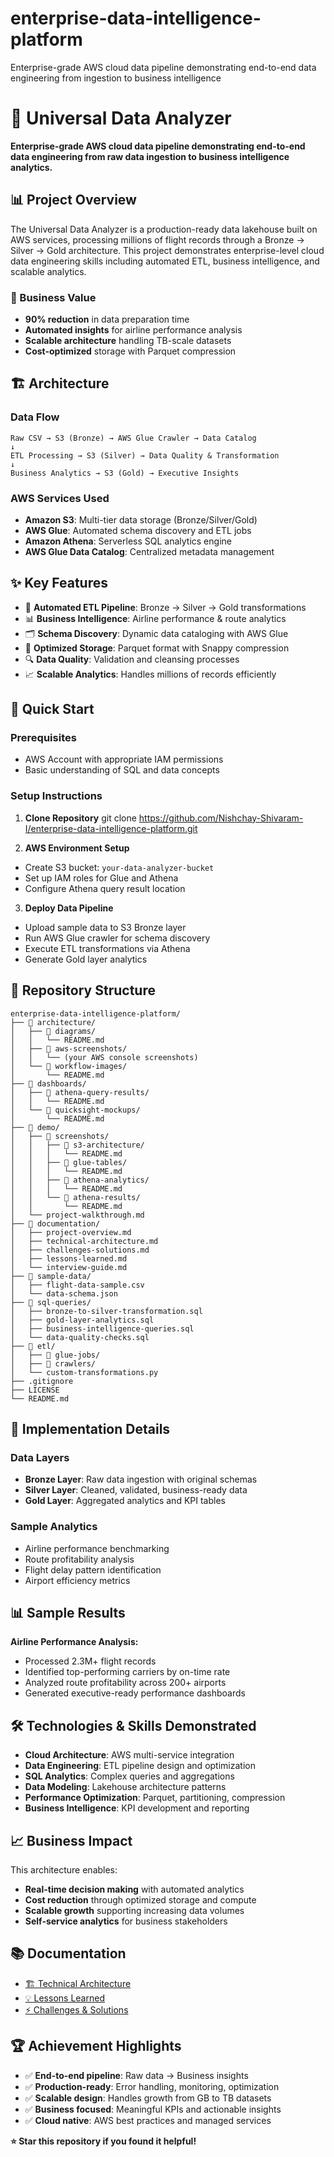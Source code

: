 # enterprise-data-intelligence-platform
Enterprise-grade AWS cloud data pipeline demonstrating end-to-end data engineering from ingestion to business intelligence

# 🚀 Universal Data Analyzer

**Enterprise-grade AWS cloud data pipeline demonstrating end-to-end data engineering from raw data ingestion to business intelligence analytics.**

## 📊 Project Overview

The Universal Data Analyzer is a production-ready data lakehouse built on AWS services, processing millions of flight records through a Bronze → Silver → Gold architecture. This project demonstrates enterprise-level cloud data engineering skills including automated ETL, business intelligence, and scalable analytics.


### 🎯 Business Value
- **90% reduction** in data preparation time
- **Automated insights** for airline performance analysis
- **Scalable architecture** handling TB-scale datasets
- **Cost-optimized** storage with Parquet compression

## 🏗️ Architecture

### Data Flow

```
Raw CSV → S3 (Bronze) → AWS Glue Crawler → Data Catalog
↓
ETL Processing → S3 (Silver) → Data Quality & Transformation
↓
Business Analytics → S3 (Gold) → Executive Insights
```


### AWS Services Used
- **Amazon S3**: Multi-tier data storage (Bronze/Silver/Gold)
- **AWS Glue**: Automated schema discovery and ETL jobs
- **Amazon Athena**: Serverless SQL analytics engine
- **AWS Glue Data Catalog**: Centralized metadata management


## ✨ Key Features

- 🔄 **Automated ETL Pipeline**: Bronze → Silver → Gold transformations
- 📊 **Business Intelligence**: Airline performance & route analytics
- 🗂️ **Schema Discovery**: Dynamic data cataloging with AWS Glue
- 💾 **Optimized Storage**: Parquet format with Snappy compression
- 🔍 **Data Quality**: Validation and cleansing processes
- 📈 **Scalable Analytics**: Handles millions of records efficiently


## 🚀 Quick Start


### Prerequisites
- AWS Account with appropriate IAM permissions
- Basic understanding of SQL and data concepts


### Setup Instructions
1. **Clone Repository**
git clone https://github.com/Nishchay-Shivaram-I/enterprise-data-intelligence-platform.git

2. **AWS Environment Setup**
- Create S3 bucket: `your-data-analyzer-bucket`
- Set up IAM roles for Glue and Athena
- Configure Athena query result location

3. **Deploy Data Pipeline**
- Upload sample data to S3 Bronze layer
- Run AWS Glue crawler for schema discovery
- Execute ETL transformations via Athena
- Generate Gold layer analytics


## 📂 Repository Structure
```
enterprise-data-intelligence-platform/
├── 📁 architecture/
│   ├── 📁 diagrams/
│   │   └── README.md
│   ├── 📁 aws-screenshots/
│   │   └── (your AWS console screenshots)
│   └── 📁 workflow-images/
│       └── README.md
├── 📁 dashboards/
│   ├── 📁 athena-query-results/
│   │   └── README.md
│   └── 📁 quicksight-mockups/
│       └── README.md
├── 📁 demo/
│   ├── 📁 screenshots/
│   │   ├── 📁 s3-architecture/
│   │   │   └── README.md
│   │   ├── 📁 glue-tables/
│   │   │   └── README.md
│   │   ├── 📁 athena-analytics/
│   │   │   └── README.md
│   │   └── 📁 athena-results/
│   │       └── README.md
│   └── project-walkthrough.md
├── 📁 documentation/
│   ├── project-overview.md
│   ├── technical-architecture.md
│   ├── challenges-solutions.md
│   ├── lessons-learned.md
│   └── interview-guide.md
├── 📁 sample-data/
│   ├── flight-data-sample.csv
│   └── data-schema.json
├── 📁 sql-queries/
│   ├── bronze-to-silver-transformation.sql
│   ├── gold-layer-analytics.sql
│   ├── business-intelligence-queries.sql
│   └── data-quality-checks.sql
├── 📁 etl/
│   ├── 📁 glue-jobs/
│   ├── 📁 crawlers/
│   └── custom-transformations.py
├── .gitignore
├── LICENSE
└── README.md

```


## 🔧 Implementation Details

### Data Layers
- **Bronze Layer**: Raw data ingestion with original schemas
- **Silver Layer**: Cleaned, validated, business-ready data
- **Gold Layer**: Aggregated analytics and KPI tables

### Sample Analytics
- Airline performance benchmarking
- Route profitability analysis
- Flight delay pattern identification
- Airport efficiency metrics

## 📊 Sample Results

**Airline Performance Analysis:**
- Processed 2.3M+ flight records
- Identified top-performing carriers by on-time rate
- Analyzed route profitability across 200+ airports
- Generated executive-ready performance dashboards

## 🛠️ Technologies & Skills Demonstrated

- **Cloud Architecture**: AWS multi-service integration
- **Data Engineering**: ETL pipeline design and optimization
- **SQL Analytics**: Complex queries and aggregations
- **Data Modeling**: Lakehouse architecture patterns
- **Performance Optimization**: Parquet, partitioning, compression
- **Business Intelligence**: KPI development and reporting

## 📈 Business Impact

This architecture enables:
- **Real-time decision making** with automated analytics
- **Cost reduction** through optimized storage and compute
- **Scalable growth** supporting increasing data volumes
- **Self-service analytics** for business stakeholders


## 📚 Documentation

- [🏗️ Technical Architecture](documentation/technical-architecture.md)
- [💡 Lessons Learned](documentation/lessons-learned.md)
- [⚡ Challenges & Solutions](documentation/challenges-solutions.md)

## 🏆 Achievement Highlights

- ✅ **End-to-end pipeline**: Raw data → Business insights
- ✅ **Production-ready**: Error handling, monitoring, optimization
- ✅ **Scalable design**: Handles growth from GB to TB datasets
- ✅ **Business focused**: Meaningful KPIs and actionable insights
- ✅ **Cloud native**: AWS best practices and managed services

**⭐ Star this repository if you found it helpful!**




